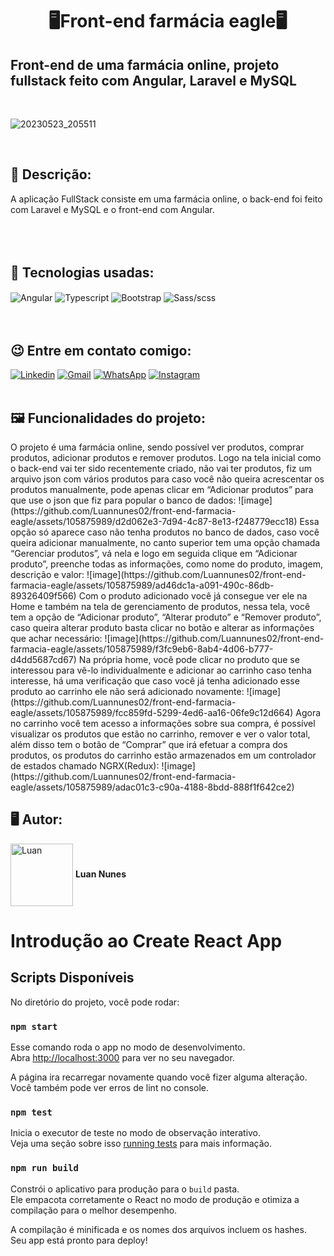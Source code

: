 <h1 align="center">🖥️Front-end farmácia eagle🖥️</h1>
<h2>Front-end de uma farmácia online, projeto fullstack feito com Angular, Laravel e MySQL</h2> 


<br>

![20230523_205511](https://github.com/Luannunes02/front-end-farmacia-eagle/assets/105875989/16f1b3a5-8b9e-48ee-a83c-c20e295229b3)

<br>

<h2><strong> 📝 Descrição:</strong></h2>    

A aplicação FullStack consiste em uma farmácia online, o back-end foi feito com Laravel e MySQL e o front-end com Angular. <br><br>
<br>
<br>
<h2><strong>🚀 Tecnologias usadas:</strong></h2>   

<div style='display:inline_block;'>
  <img align='center' alt='Angular' src='https://img.shields.io/badge/Angular-DD0031?style=for-the-badge&logo=angular&logoColor=white'/>
  <img align='center' alt='Typescript' src='https://img.shields.io/badge/TypeScript-007ACC?style=for-the-badge&logo=typescript&logoColor=white'/>
  <img align='center' alt='Bootstrap' src='https://img.shields.io/badge/Bootstrap-563D7C?style=for-the-badge&logo=bootstrap&logoColor=white'/>
  <img align='center' alt='Sass/scss' src='https://img.shields.io/badge/Sass-CC6699?style=for-the-badge&logo=sass&logoColor=white'/>
</div>
<br><br>

<h2><strong>😉 Entre em contato comigo:</strong></h2>   

[![Linkedin](https://img.shields.io/badge/LinkedIn-0077B5?style=for-the-badge&logo=linkedin&logoColor=white)](https://www.linkedin.com/in/luan-nunes-esbaltar/)
[![Gmail](https://img.shields.io/badge/Gmail-D14836?style=for-the-badge&logo=gmail&logoColor=white)](mailto:nunesesbaltar.luan02@gmail.com)
[![WhatsApp](https://img.shields.io/badge/WhatsApp-25D366?style=for-the-badge&logo=whatsapp&logoColor=white)](https://api.whatsapp.com/send?phone=5561984653761&text=Ol%C3%A1%20Luan%2C%20tudo%20bem%3F)
[![Instagram](https://img.shields.io/badge/Instagram-E4405F?style=for-the-badge&logo=instagram&logoColor=white)](https://www.instagram.com/luan_nunees/)
<br>
<br>

<h2><strong> 🖼️ Funcionalidades do projeto:</strong></h2> 
O projeto é uma farmácia online, sendo possível ver produtos, comprar produtos, adicionar produtos e remover produtos. 
Logo na tela inicial como o back-end vai ter sido recentemente criado, não vai ter produtos, fiz um arquivo json com vários produtos para caso você não queira acrescentar os produtos manualmente, pode apenas clicar em “Adicionar produtos” para que use o json que fiz para popular o banco de dados:
![image](https://github.com/Luannunes02/front-end-farmacia-eagle/assets/105875989/d2d062e3-7d94-4c87-8e13-f248779ecc18)
Essa opção só aparece caso não tenha produtos no banco de dados, caso você queira adicionar manualmente, no canto superior tem uma opção chamada “Gerenciar produtos”, vá nela e logo em seguida clique em “Adicionar produto”, preenche todas as informações, como nome do produto, imagem, descrição e valor:
![image](https://github.com/Luannunes02/front-end-farmacia-eagle/assets/105875989/ad46dc1a-a091-490c-86db-89326409f566)
  Com o produto adicionado você já consegue ver ele na Home e também na tela de gerenciamento de produtos, nessa tela, você tem a opção de “Adicionar produto”, “Alterar produto” e “Remover produto”, caso queira alterar produto basta clicar no botão e alterar as informações que achar necessário:
 ![image](https://github.com/Luannunes02/front-end-farmacia-eagle/assets/105875989/f3fc9eb6-8ab4-4d06-b777-d4dd5687cd67)
Na própria home, você pode clicar no produto que se interessou para vê-lo individualmente e adicionar ao carrinho caso tenha interesse, há uma verificação que caso você já tenha adicionado esse produto ao carrinho ele não será adicionado novamente:
 ![image](https://github.com/Luannunes02/front-end-farmacia-eagle/assets/105875989/fcc859fd-5299-4ed6-aa16-06fe9c12d664)
Agora no carrinho você tem acesso a informações sobre sua compra, é possível visualizar os produtos que estão no carrinho, remover e ver o valor total, além disso tem o botão de “Comprar” que irá efetuar a compra dos produtos, os produtos do carrinho estão armazenados em um controlador de estados chamado NGRX(Redux):
 ![image](https://github.com/Luannunes02/front-end-farmacia-eagle/assets/105875989/adac01c3-c90a-4188-8bdd-888f1f642ce2)

<h2><strong>🖥️ Autor:</strong></h2>   

<img align='center' style="width:100px; height: 100px;" alt='Luan' src='https://user-images.githubusercontent.com/105875989/202720555-79b37083-a2e8-47d6-8d43-5003323b22ff.jpeg'/>  
<strong>Luan Nunes</strong> 


# Introdução ao Create React App

## Scripts Disponíveis

No diretório do projeto, você pode rodar:

### `npm start`

Esse comando roda o app no modo de desenvolvimento.\
Abra [http://localhost:3000](http://localhost:3000) para ver no seu navegador.

A página ira recarregar novamente quando você fizer alguma alteração.\
Você também pode ver erros de lint no console.

### `npm test`

Inicia o executor de teste no modo de observação interativo.\
Veja uma seção sobre isso [running tests](https://facebook.github.io/create-react-app/docs/running-tests) para mais informação.

### `npm run build`

Constrói o aplicativo para produção para o `build` pasta.\
Ele empacota corretamente o React no modo de produção e otimiza a compilação para o melhor desempenho.

A compilação é minificada e os nomes dos arquivos incluem os hashes.\
Seu app está pronto para deploy!


